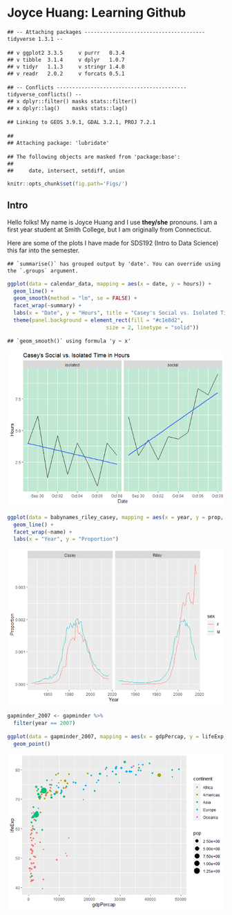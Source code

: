 Joyce Huang: Learning Github
================

    ## -- Attaching packages --------------------------------------- tidyverse 1.3.1 --

    ## v ggplot2 3.3.5     v purrr   0.3.4
    ## v tibble  3.1.4     v dplyr   1.0.7
    ## v tidyr   1.1.3     v stringr 1.4.0
    ## v readr   2.0.2     v forcats 0.5.1

    ## -- Conflicts ------------------------------------------ tidyverse_conflicts() --
    ## x dplyr::filter() masks stats::filter()
    ## x dplyr::lag()    masks stats::lag()

    ## Linking to GEOS 3.9.1, GDAL 3.2.1, PROJ 7.2.1

    ## 
    ## Attaching package: 'lubridate'

    ## The following objects are masked from 'package:base':
    ## 
    ##     date, intersect, setdiff, union

``` r
knitr::opts_chunk$set(fig.path='Figs/')
```

## Intro

Hello folks! My name is Joyce Huang and I use **they/she** pronouns. I
am a first year student at Smith College, but I am originally from
Connecticut.

Here are some of the plots I have made for SDS192 (Intro to Data
Science) this far into the semester.

    ## `summarise()` has grouped output by 'date'. You can override using the `.groups` argument.

``` r
ggplot(data = calendar_data, mapping = aes(x = date, y = hours)) +
  geom_line() +
  geom_smooth(method = "lm", se = FALSE) +
  facet_wrap(~summary) +
  labs(x = "Date", y = "Hours", title = "Casey's Social vs. Isolated Time in Hours") +
  theme(panel.background = element_rect(fill = "#c1e8d2",
                                size = 2, linetype = "solid"))
```

    ## `geom_smooth()` using formula 'y ~ x'

![](Figs/unnamed-chunk-2-1.png)<!-- -->

``` r
ggplot(data = babynames_riley_casey, mapping = aes(x = year, y = prop, group = sex, color = sex)) +
  geom_line() +
  facet_wrap(~name) +
  labs(x = "Year", y = "Proportion")
```

![](Figs/unnamed-chunk-4-1.png)<!-- -->

``` r
gapminder_2007 <- gapminder %>% 
  filter(year == 2007)
```

``` r
ggplot(data = gapminder_2007, mapping = aes(x = gdpPercap, y = lifeExp, size = pop, color = continent)) +
  geom_point()
```

![](Figs/unnamed-chunk-6-1.png)<!-- -->
